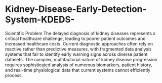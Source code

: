 # Kidney-Disease-Early-Detection-System-KDEDS-

Scientific Problem
The delayed diagnosis of kidney diseases represents a critical healthcare challenge, leading to poorer patient outcomes and increased healthcare costs. Current diagnostic approaches often rely on reactive rather than predictive measures, with fragmented data analysis systems that fail to identify early warning signs across diverse patient datasets. The complex, multifactorial nature of kidney disease progression requires sophisticated analysis of numerous biomarkers, patient history, and real-time physiological data that current systems cannot efficiently process.
